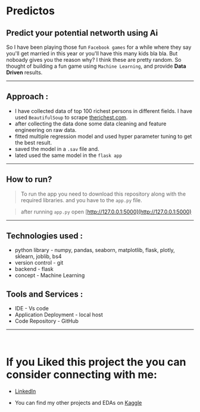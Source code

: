 # Predictos
## Predict your potential networth using Ai

So I have been playing those fun `Facebook games` for a while where they say you'll get married in this year or you'll have this many kids bla bla. But noboady gives you the reason why? I think these are pretty random. So thought of building a fun game using `Machine Learning`, and provide **Data Driven** results.

----------------------------

## Approach : 

* I have collected data of top 100 richest persons in different fields. I have used `BeautifulSoup` to scrape [therichest.com](https://www.therichest.com/top-lists/top-100-richest).
* after collecting the data done some data cleaning and feature engineering on raw data. 
* fitted multiple regression model and used hyper parameter tuning to get the best result. 
* saved the model in a `.sav` file and.
* lated used the same model in the `flask app` 

------------------------------

## How to run? 

> To run the app you need to download this repository along with the required libraries. and you have to the `app.py` file. 

> after running `app.py` open [http://127.0.0.1:5000](http://127.0.0.1:5000)

------------------------------- 
<!--
## Document Structure 

```
Personal Finance 
│
|---- __pycache__
|
|---- .streamlit
|   |---- config.toml
|
|---- data 
|   |---- bangalore - item.csv
|   |---- bangalore - Total_spending.csv
|
|---- demo 
|   |---- __pycache__
|   |---- data
|   |   |---- bangalore - item.csv
|   |   |---- bangalore - Total_spending.csv
|   |
|   |---- demoapp.py
|   |---- democalss.py
|   |---- README.md
|   
|---- results
|   |---- Personal Finance.mp4
|   |---- Screenshot.png
|
|---- static
|   |---- compressed_heroimage.gif
|   |---- hero_image.gif
|
|---- app.py
|---- exploratory_data_analysis.ipynb
|---- finance.py
|---- markdown.py
|---- Procfile 
|---- README.md
|---- requirements.txt
|---- setup.sh

```
---------------------
-->
## Technologies used : 

* python library - numpy, pandas, seaborn, matplotlib, flask, plotly, sklearn, joblib, bs4
* version control - git 
* backend - flask
* concept - Machine Learning

## Tools and Services : 
* IDE - Vs code 
* Application Deployment - local host
* Code Repository - GitHub

-----------------------
<br>

# If you Liked this project the you can consider connecting with me:
* [LinkedIn](https://www.linkedin.com/in/soumyadip-ghorai/) 

* You can find my other projects and EDAs on [Kaggle](https://www.kaggle.com/soumyadipghorai)
